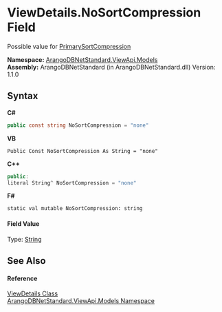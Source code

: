 # ViewDetails.NoSortCompression Field
 

Possible value for <a href="a5e0d2df-ad37-9f3d-dbdf-f89792b28dbd">PrimarySortCompression</a>

**Namespace:**&nbsp;<a href="23bbeb16-c099-4f2c-4dad-2e67e1a19df4">ArangoDBNetStandard.ViewApi.Models</a><br />**Assembly:**&nbsp;ArangoDBNetStandard (in ArangoDBNetStandard.dll) Version: 1.1.0

## Syntax

**C#**<br />
``` C#
public const string NoSortCompression = "none"
```

**VB**<br />
``` VB
Public Const NoSortCompression As String = "none"
```

**C++**<br />
``` C++
public:
literal String^ NoSortCompression = "none"
```

**F#**<br />
``` F#
static val mutable NoSortCompression: string
```


#### Field Value
Type: <a href="https://docs.microsoft.com/dotnet/api/system.string" target="_blank" rel="noopener noreferrer">String</a>

## See Also


#### Reference
<a href="5e40ec8b-d467-c688-72b2-fc3e3e36d569">ViewDetails Class</a><br /><a href="23bbeb16-c099-4f2c-4dad-2e67e1a19df4">ArangoDBNetStandard.ViewApi.Models Namespace</a><br />